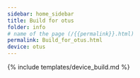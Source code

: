 ```yaml
---
sidebar: home_sidebar
title: Build for otus
folder: info
# name of the page (/{{permalink}}.html)
permalink: Build_for_otus.html
device: otus
---
```

{% include templates/device_build.md %}

